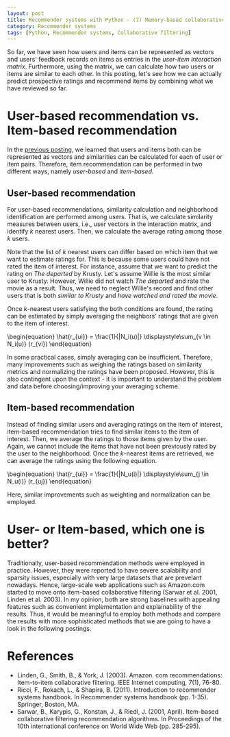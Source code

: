 ```yaml
---
layout: post
title: Recommender systems with Python - (7) Memory-based collaborative filtering - 4 
category: Recommender systems
tags: [Python, Recommender systems, Collaborative filtering]
---
```


So far, we have seen how users and items can be represented as vectors and users' feedback records on items as entries in the *user-item interaction matrix*. Furthermore, using the matrix, we can calculate how two users or items are similar to each other. In this posting, let's see how we can actually predict prospective ratings and recommend items by combining what we have reviewed so far.


# User-based recommendation vs. Item-based recommendation

In the [previous posting](https://buomsoo-kim.github.io/recommender%20systems/2020/08/18/Recommender-systems-collab-filtering-6.md/), we learned that users and items both can be represented as vectors and similarities can be calculated for each of user or item pairs. Therefore, item recommendation can be performed in two different ways, namely *user-based* and *item-based*. 

## User-based recommendation

For user-based recommendations, similarity calculation and neighborhood identification are performed among users. That is, we calculate similarity measures between users, i.e., user vectors in the interaction matrix, and identify $k$ nearest users. Then, we calculate the average rating among those $k$ users. 

Note that the list of $k$ nearest users can differ based on which item that we want to estimate ratings for. This is because some users could have not rated the item of interest. For instance, assume that we want to predict the rating on *The departed* by Krusty. Let's assume Willie is the most similar user to Krusty. However, Willie did not watch *The departed* and rate the movie as a result. Thus, we need to neglect Willie's record and find other users that is both *similar to Krusty* and *have watched and rated the movie*.

Once $k$-nearest users satisfying the both conditions are found, the rating can be estimated by simply averaging the neighbors' ratings that are given to the item of interest.

\begin{equation}
\hat{r_{ui}} = \frac{1}{|N_i(u)|} \displaystyle\sum_{v \in N_i(u)} (r_{vi})
\end{equation}

In some practical cases, simply averaging can be insufficient. Therefore, many improvements such as weighing the ratings based on similarity metrics and normalizing the ratings have been proposed. However, this is also contingent upon the context - it is important to understand the problem and data before choosing/improving your averaging scheme.


## Item-based recommendation

Instead of finding similar users and averaging ratings on the item of interest, item-based recommendation tries to find similar items to the item of interest. Then, we average the ratings to those items given by the user. Again, we cannot include the items that have not been previously rated by the user to the neighborhood. Once the $k$-nearest items are retrieved, we can average the ratings using the following equation.

\begin{equation}
\hat{r_{ui}} = \frac{1}{|N_u(i)|} \displaystyle\sum_{j \in N_u(i)} (r_{uj})
\end{equation}

Here, similar improvements such as weighting and normalization can be employed.


# User- or Item-based, which one is better?

Traditionally, user-based recommendation methods were employed in practice. However, they were reported to have severe scalability and sparsity issues, especially with very large datasets that are prevelant nowadays. Hence, large-scale web applications such as Amazon.com started to move onto item-based collaborative filtering (Sarwar et al. 2001, Linden et al. 2003). In my opinion, both are strong baselines with appealing features such as convenient implementation and explainability of the results. Thus, it would be meaningful to employ both methods and compare the results with more sophisticated methods that we are going to have a look in the following postings.



# References

- Linden, G., Smith, B., & York, J. (2003). Amazon. com recommendations: Item-to-item collaborative filtering. IEEE Internet computing, 7(1), 76-80.
- Ricci, F., Rokach, L., & Shapira, B. (2011). Introduction to recommender systems handbook. In Recommender systems handbook (pp. 1-35). Springer, Boston, MA.
- Sarwar, B., Karypis, G., Konstan, J., & Riedl, J. (2001, April). Item-based collaborative filtering recommendation algorithms. In Proceedings of the 10th international conference on World Wide Web (pp. 285-295).